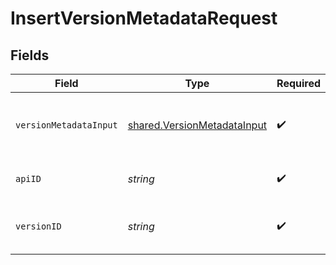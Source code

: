 # InsertVersionMetadataRequest


## Fields

| Field                                                                      | Type                                                                       | Required                                                                   | Description                                                                |
| -------------------------------------------------------------------------- | -------------------------------------------------------------------------- | -------------------------------------------------------------------------- | -------------------------------------------------------------------------- |
| `versionMetadataInput`                                                     | [shared.VersionMetadataInput](../../models/shared/versionmetadatainput.md) | :heavy_check_mark:                                                         | A JSON representation of the metadata to insert.                           |
| `apiID`                                                                    | *string*                                                                   | :heavy_check_mark:                                                         | The ID of the Api to insert metadata for.                                  |
| `versionID`                                                                | *string*                                                                   | :heavy_check_mark:                                                         | The version ID of the Api to insert metadata for.                          |
